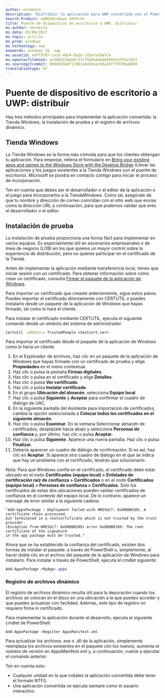 ```yaml
---
author: normesta
Description: "Distribuir la aplicación para UWP convertida con el Puente de dispositivo de escritorio a UWP"
Search.Product: eADQiWindows 10XVcnh
title: Puente de dispositivo de escritorio a UWP, distribuir
ms.author: normesta
ms.date: 03/09/2017
ms.topic: article
ms.prod: windows
ms.technology: uwp
keywords: windows 10, uwp
ms.assetid: edff3787-cecb-4054-9a2d-1fbefa79efc4
ms.openlocfilehash: ee38bd22b6d4737cf5bb64eb489365e3f83efd53
ms.sourcegitcommit: 909d859a0f11981a8d1beac0da35f779786a6889
translationtype: HT
---
```

# <a name="desktop-to-uwp-bridge-distribute"></a>Puente de dispositivo de escritorio a UWP: distribuir

Hay tres métodos principales para implementar la aplicación convertida: la Tienda Windows, la instalación de prueba y el registro de archivos dinámico.  

## <a name="windows-store"></a>Tienda Windows

La Tienda Windows es la forma más cómoda para que los clientes obtengan tu aplicación. Para empezar, rellena el formulario en [Bring your existing apps and games to the Windows Store with the Desktop Bridge](https://developer.microsoft.com/windows/projects/campaigns/desktop-bridge) (Llevar las aplicaciones y los juegos existentes a la Tienda Windows con el puente de escritorio). Microsoft se pondrá en contacto contigo para iniciar el proceso de incorporación.

Ten en cuenta que debes ser el desarrollador o el editor de la aplicación o el juego para incorporarlos a la TiendaWindows. Como tal, asegúrate de que tu nombre y dirección de correo coincidan con el sitio web que envías como la dirección URL a continuación, para que podemos validar que eres el desarrollador o el editor.

## <a name="sideloading"></a>Instalación de prueba

La instalación de prueba proporciona una forma fácil para implementar en varios equipos. Es especialmente útil en escenarios empresariales o de línea de negocio (LOB) en los que quieres un mayor control sobre la experiencia de distribución, pero no quieres participar en el certificado de la Tienda.

Antes de implementar la aplicación mediante transferencia local, tienes que iniciar sesión con un certificado. Para obtener información sobre cómo crear un certificado, consulta [Firmar el paquete de la aplicación de Windows](https://msdn.microsoft.com/windows/uwp/porting/desktop-to-uwp-run-desktop-app-converter#deploy-your-converted-appx).

Para importar un certificado que creaste anteriormente, sigue estos pasos. Puedes importar el certificado directamente con CERTUTIL o puedes instalarlo desde un paquete de la aplicación de Windows que hayas firmado, tal como lo hará el cliente.

Para instalar el certificado mediante CERTUTIL, ejecuta el siguiente comando desde un símbolo del sistema de administrador:

```cmd
Certutil -addStore TrustedPeople <testcert.cer>
```

Para importar el certificado desde el paquete de la aplicación de Windows como lo haría un cliente:

1.    En el Explorador de archivos, haz clic en un paquete de la aplicación de Windows que hayas firmado con un certificado de prueba y elige **Propiedades** en el menú contextual.
2.    Haz clic o pulsa la pestaña **Firmas digitales**.
3.    Haz clic o pulsa en el certificado y elige **Detalles**.
4.    Haz clic o pulsa **Ver certificado**.
5.    Haz clic o pulsa **Instalar certificado**.
6.    En el grupo **Ubicación del almacén**, selecciona **Equipo local**.
7.    Haz clic o pulsa **Siguiente** y **Aceptar** para confirmar el cuadro de diálogo de UAC.
8.    En la siguiente pantalla del Asistente para importación de certificados, cambia la opción seleccionada a **Colocar todos los certificados en el siguiente almacén**.
9.    Haz clic o pulsa **Examinar**. En la ventana Seleccionar almacén de certificados, desplázate hacia abajo y selecciona **Personas de confianza** y, por último, haz clic o pulsa **Aceptar**.
10.    Haz clic o pulsa **Siguiente**. Aparece una nueva pantalla. Haz clic o pulsa **Finalizar**.
11.    Debería aparecer un cuadro de diálogo de confirmación. Si es así, haz clic en **Aceptar**. Si aparece otro cuadro de diálogo en el que se indica que hay un problema con el certificado, tendrás que solucionarlo.

Nota: Para que Windows confíe en el certificado, el certificado debe estar ubicado en el nodo **Certificados (equipo local) > Entidades de certificación raíz de confianza > Certificados** o en el nodo **Certificados (equipo local) > Personas de confianza > Certificados**. Solo los certificados de estas dos ubicaciones pueden validar certificados de confianza en el contexto del equipo local. De lo contrario, aparece un mensaje de error similar a la siguiente cadena:

```CMD
"Add-AppxPackage : Deployment failed with HRESULT: 0x800B0109, A certificate chain processed,
but terminated in a rootcertificate which is not trusted by the trust provider.
(Exception from HRESULT: 0x800B0109) error 0x800B0109: The root certificate of the signature
in the app package must be trusted."
```

Ahora que se ha establecido la confianza del certificado, existen dos formas de instalar el paquete: a través de PowerShell o, simplemente, al hacer doble clic en el archivo del paquete de la aplicación de Windows para instalarlo.  Para instalar a través de PowerShell, ejecuta el cmdlet siguiente:

```powershell
Add-AppxPackage <MyApp>.appx
```

### <a name="loose-file-registration"></a>Registro de archivos dinámico

El registro de archivos dinámico resulta útil para la depuración cuando los archivos se colocan en el disco en una ubicación a la que puedes acceder y que puedes actualizar con facilidad. Además, este tipo de registro no requiere firma ni certificado.  

Para implementar la aplicación durante el desarrollo, ejecuta el siguiente cmdlet de PowerShell:

```Add-AppxPackage –Register AppxManifest.xml```

Para actualizar los archivos .exe o .dll de la aplicación, simplemente reemplaza los archivos existentes en el paquete con los nuevos, aumenta el número de versión en AppxManifest.xml y, a continuación, vuelve a ejecutar el comando anterior.

Ten en cuenta esto:

* Cualquier unidad en la que instales la aplicación convertida debe tener el formato NTFS.
* Una aplicación convertida se ejecuta siempre como el usuario interactivo.
